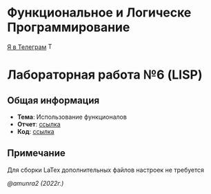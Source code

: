 # Функциональное и Логическе Программирование

[Я в Телеграм](https://t.me/amunra2) <img src="https://img.icons8.com/external-tal-revivo-shadow-tal-revivo/344/external-telegram-is-a-cloud-based-instant-messaging-and-voice-over-ip-service-logo-shadow-tal-revivo.png" alt="Telegram" width=15>

# Лабораторная работа №6 (LISP)

## Общая информация

* **Тема**: Использование функционалов
* **Отчет**: [ссылка](./docs/report.pdf)
* **Код**: [ссылка](./src/)

## Примечание

Для сборки LaTex дополнительных файлов настроек не требуется


_@amunra2 (2022г.)_
